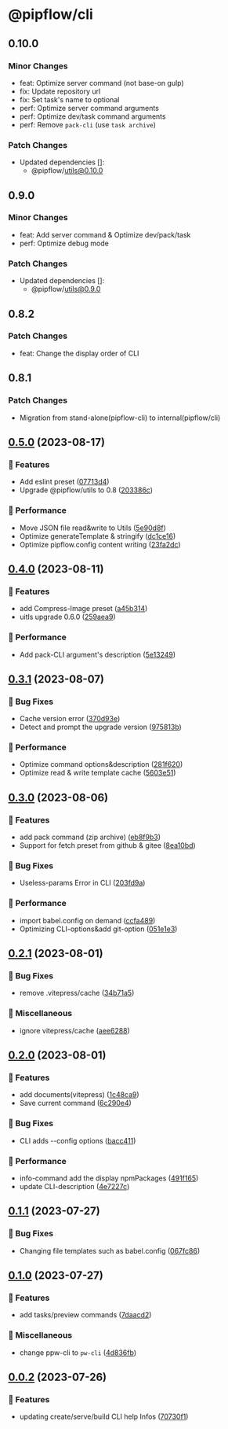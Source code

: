 # @pipflow/cli

## 0.10.0

### Minor Changes

- feat: Optimize server command (not base-on gulp)
- fix: Update repository url
- fix: Set task's name to optional
- perf: Optimize server command arguments
- perf: Optimize dev/task command arguments
- perf: Remove `pack-cli` (use `task archive`)

### Patch Changes

- Updated dependencies []:
  - @pipflow/utils@0.10.0

## 0.9.0

### Minor Changes

- feat: Add server command & Optimize dev/pack/task
- perf: Optimize debug mode

### Patch Changes

- Updated dependencies []:
  - @pipflow/utils@0.9.0

## 0.8.2

### Patch Changes

- feat: Change the display order of CLI

## 0.8.1

### Patch Changes

- Migration from stand-alone(pipflow-cli) to internal(pipflow/cli)

## [0.5.0](https://github.com/Meqn/pipflow-cli/compare/v0.4.0...v0.5.0) (2023-08-17)

### 🚀 Features

- Add eslint preset ([07713d4](https://github.com/Meqn/pipflow-cli/commit/07713d4d47b16956724737b1e0f191cdf3cf298c))
- Upgrade @pipflow/utils to 0.8 ([203386c](https://github.com/Meqn/pipflow-cli/commit/203386c7cf1f5eedd0d99a049044466bb0574efb))

### 🌟 Performance

- Move JSON file read&write to Utils ([5e90d8f](https://github.com/Meqn/pipflow-cli/commit/5e90d8f7c3ef5524a66103f5b8833c6fe2364184))
- Optimize generateTemplate & stringify ([dc1ce16](https://github.com/Meqn/pipflow-cli/commit/dc1ce1687b7694ef1b2185bb89b5afb0f3687fbf))
- Optimize pipflow.config content writing ([23fa2dc](https://github.com/Meqn/pipflow-cli/commit/23fa2dc42ab96f3d6ae48137d8e98d9bd21e7647))

## [0.4.0](https://github.com/Meqn/pipflow-cli/compare/v0.3.1...v0.4.0) (2023-08-11)

### 🚀 Features

- add Compress-Image preset ([a45b314](https://github.com/Meqn/pipflow-cli/commit/a45b3149a34d6306b464bbe91a253bbe92d98960))
- uitls upgrade 0.6.0 ([259aea9](https://github.com/Meqn/pipflow-cli/commit/259aea9a66f2c849645f94b15a975a57a6808a13))

### 🌟 Performance

- Add pack-CLI argument's description ([5e13249](https://github.com/Meqn/pipflow-cli/commit/5e132499857ef5ea79ba4e7b766cb97b94414d4f))

## [0.3.1](https://github.com/Meqn/pipflow-cli/compare/v0.3.0...v0.3.1) (2023-08-07)

### 🐛 Bug Fixes

- Cache version error ([370d93e](https://github.com/Meqn/pipflow-cli/commit/370d93e2fed11486c36adf69428edf9f367ae16e))
- Detect and prompt the upgrade version ([975813b](https://github.com/Meqn/pipflow-cli/commit/975813bed8385f7b2bcbc02ea8d035a3b441db82))

### 🌟 Performance

- Optimize command options&description ([281f620](https://github.com/Meqn/pipflow-cli/commit/281f6201ca301a184ecdf7a729dc6baaf50c8db4))
- Optimize read & write template cache ([5603e51](https://github.com/Meqn/pipflow-cli/commit/5603e51a28a35798d7f4b6b6de615d7281e36f5d))

## [0.3.0](https://github.com/Meqn/pipflow-cli/compare/v0.2.1...v0.3.0) (2023-08-06)

### 🚀 Features

- add pack command (zip archive) ([eb8f9b3](https://github.com/Meqn/pipflow-cli/commit/eb8f9b394873509d6a011162b8388d9ef8421962))
- Support for fetch preset from github & gitee ([8ea10bd](https://github.com/Meqn/pipflow-cli/commit/8ea10bde59d2c29f2617e7e16ef5a420c97724bb))

### 🐛 Bug Fixes

- Useless-params Error in CLI ([203fd9a](https://github.com/Meqn/pipflow-cli/commit/203fd9a4ad901936929a9468e6d18518e04d69fd))

### 🌟 Performance

- import babel.config on demand ([ccfa489](https://github.com/Meqn/pipflow-cli/commit/ccfa489ae305dd46de7df57dba8ca71a923caac6))
- Optimizing CLI-options&add git-option ([051e1e3](https://github.com/Meqn/pipflow-cli/commit/051e1e39f485d983979a11e1bd6fd5d7aea21dea))

## [0.2.1](https://github.com/Meqn/pipflow-cli/compare/v0.2.0...v0.2.1) (2023-08-01)

### 🐛 Bug Fixes

- remove .vitepress/cache ([34b71a5](https://github.com/Meqn/pipflow-cli/commit/34b71a5eec54cf7d649da65be9704fdfa58963dd))

### 🚚 Miscellaneous

- ignore vitepress/cache ([aee6288](https://github.com/Meqn/pipflow-cli/commit/aee62889978207f8ab0d992f65524f1a1dd71ede))

## [0.2.0](https://github.com/Meqn/pipflow-cli/compare/v0.1.1...v0.2.0) (2023-08-01)

### 🚀 Features

- add documents(vitepress) ([1c48ca9](https://github.com/Meqn/pipflow-cli/commit/1c48ca973e144f9758ab6a232d47080a1f844e76))
- Save current command ([6c290e4](https://github.com/Meqn/pipflow-cli/commit/6c290e40f41bfe6d1ceacf21d4f2671d634d251c))

### 🐛 Bug Fixes

- CLI adds --config options ([bacc411](https://github.com/Meqn/pipflow-cli/commit/bacc4111558611d9579515444e78986fbd42c74f))

### 🌟 Performance

- info-command add the display npmPackages ([491f165](https://github.com/Meqn/pipflow-cli/commit/491f1654cd1e5c7d6091cd2ad599bed9c781e2c5))
- update CLI-description ([4e7227c](https://github.com/Meqn/pipflow-cli/commit/4e7227c6c7a36460550599a59822f2e490e7842f))

## [0.1.1](https://github.com/Meqn/pipflow-cli/compare/v0.1.0...v0.1.1) (2023-07-27)

### 🐛 Bug Fixes

- Changing file templates such as babel.config ([067fc86](https://github.com/Meqn/pipflow-cli/commit/067fc86ecbe7f958de3788f4aeaf1171ecadbd07))

## [0.1.0](https://github.com/Meqn/pipflow-cli/compare/v0.0.2...v0.1.0) (2023-07-27)

### 🚀 Features

- add tasks/preview commands ([7daacd2](https://github.com/Meqn/pipflow-cli/commit/7daacd283d03e9c5646e5217a4601fac5c34461f))

### 🚚 Miscellaneous

- change ppw-cli to `pw-cli` ([4d836fb](https://github.com/Meqn/pipflow-cli/commit/4d836fb2ed6a9e21f92133e906062e58b10c48fc))

## [0.0.2](https://github.com/Meqn/pipflow-cli/compare/v0.0.1...v0.0.2) (2023-07-26)

### 🚀 Features

- updating create/serve/build CLI help Infos ([70730f1](https://github.com/Meqn/pipflow-cli/commit/70730f15b52b22a12bbed42c0f7fbfd4e020acbf))
